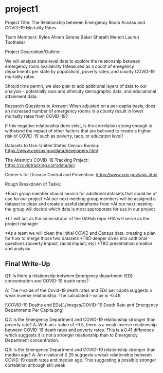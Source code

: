 # project1
Project Title: 
The Relationship between Emergency Room Access and COVID-19 Mortality Rates

Team Members:
Rylee Ahnen
Serena Baker
Sharath Menon
Lauren Toothaker

Project Description/Outline:

We will analyze state-level data to explore the relationship between emergency room availability (Measured as a count of emegency departments per state by population), poverty rates, and county COVID-19 mortality rates.

Should time permit, we also plan to add additional layers of data to our analysis - potentially race and ethnicity demographic data, and educational attainment data.

Research Questions to Answer:
When adjusted on a per-capita basis, does an increased number of emergency rooms in a county result in lower mortality rates from COVID-19?

If this negative relationship does exist, is the correlation strong enough to withstand the impact of other factors that are believed to create a higher risk of COVID-19 such as poverty, race, or education level?

Datasets to Use:
United States Census Bureau: https://www.census.gov/data/developers.html

The Atlantic's COVID-19 Tracking Project: https://covidtracking.com/data/api

Center's for Disease Control and Prevention: https://www.cdc.gov/apis.html

Rough Breakdown of Tasks:

*Each group member should search for additional datasets that could be of use for our project
*At our next meeting group members will be assigned a dataset to clean and create a useful dataframe from
*At our next meeting the group will decide which data is most approporate for use in our project

*LT will act as the adminstrator of the GitHub repo
*RA will serve as the project manager

*As a team we will clean the initial COVID and Census data, creating a plan for how to merge those two datasets
*TBD deeper dives into addtional questions (poverty impact, racial impact, etc)
*TBD presentation creation and analysis


## Final Write-Up
Q1: Is there a relationship between Emergency department (ED) concentration and COVID-19 death rates?

A: The r-value of the Covid-19 death rates and EDs per capita suggests a weak inverse relationship. The calculated r-value is -0.46.

![COVID-19 Deaths and EDs](./images/COVID-19 Death Rate and Emergency Departments Per Capita.png)



Q2: Is the Emergency Department and COVID-19 relationship stronger than poverty rate?
A: With an r-value of -0.5, there is a weak inverse relationship between COVID-19 death rates and poverty rates. This is a 0.41 difference which suggests it is not a stronger relationship than to Emergency Department concentration.

Q3: Is the Emergency Department and COVID-19 relationship stronger than median age?
A: An r-value of 0.29 suggests a weak relationship between COVID-19 death rates and median age. This suggesting a possible stronger correlation although still weak.



